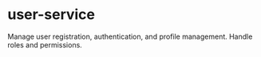 # user-service
Manage user registration, authentication, and profile management. Handle roles and permissions.
